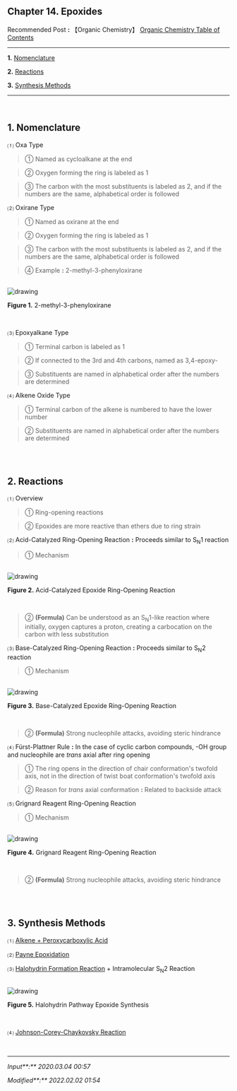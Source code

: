 ## **Chapter 14. Epoxides**

Recommended Post **:** 【Organic Chemistry】 [Organic Chemistry Table of Contents](https://jb243.github.io/pages/1483)

---

**1.** [Nomenclature](#1-nomenclature)

**2.** [Reactions](#2-reactions)

**3.** [Synthesis Methods](#3-synthesis-methods)

---

<br>

## **1\. Nomenclature**

⑴ Oxa Type

> ① Named as cycloalkane at the end

> ② Oxygen forming the ring is labeled as 1

> ③ The carbon with the most substituents is labeled as 2, and if the numbers are the same, alphabetical order is followed

⑵ Oxirane Type

> ① Named as oxirane at the end

> ② Oxygen forming the ring is labeled as 1

> ③ The carbon with the most substituents is labeled as 2, and if the numbers are the same, alphabetical order is followed

> ④ Example **:** 2-methyl-3-phenyloxirane

<br>

<img src="https://blog.kakaocdn.net/dn/cLWI6Y/btsmdZGUOk6/KZZxfU1M5o3MIELCphAf10/img.gif" alt="drawing">

 **Figure 1.** 2-methyl-3-phenyloxirane

<br>

⑶ Epoxyalkane Type

> ① Terminal carbon is labeled as 1

> ② If connected to the 3rd and 4th carbons, named as 3,4-epoxy-

> ③ Substituents are named in alphabetical order after the numbers are determined

⑷ Alkene Oxide Type

> ① Terminal carbon of the alkene is numbered to have the lower number

> ② Substituents are named in alphabetical order after the numbers are determined

<br>

<br>

## **2\. Reactions**

⑴ Overview

> ① Ring-opening reactions

> ② Epoxides are more reactive than ethers due to ring strain

⑵ Acid-Catalyzed Ring-Opening Reaction **:** Proceeds similar to S<sub>N</sub>1 reaction

> ① Mechanism

<br>

<img src="https://img1.daumcdn.net/thumb/R1280x0/?scode=mtistory2&fname=https%3A%2F%2Fblog.kakaocdn.net%2Fdn%2F6JuOH%2Fbtq8W6DW893%2FndEuDoYlng6ggceCKh4OK0%2Fimg.png" alt="drawing">

**Figure 2.** Acid-Catalyzed Epoxide Ring-Opening Reaction

<br>

> ② **(Formula)** Can be understood as an S<sub>N</sub>1-like reaction where initially, oxygen captures a proton, creating a carbocation on the carbon with less substitution

⑶ Base-Catalyzed Ring-Opening Reaction **:** Proceeds similar to S<sub>N</sub>2 reaction

> ① Mechanism

<br>

<img src="https://img1.daumcdn.net/thumb/R1280x0/?scode=mtistory2&fname=https%3A%2F%2Fblog.kakaocdn.net%2Fdn%2FXUssn%2Fbtq8RuteOEf%2F2sVKEAQkDROdBhSAnryj9K%2Fimg.png" alt="drawing">

**Figure 3.** Base-Catalyzed Epoxide Ring-Opening Reaction

<br>

> ② **(Formula)** Strong nucleophile attacks, avoiding steric hindrance

⑷ Fürst-Plattner Rule **:** In the case of cyclic carbon compounds, -OH group and nucleophile are _trans_ axial after ring opening

> ① The ring opens in the direction of chair conformation's twofold axis, not in the direction of twist boat conformation's twofold axis

> ② Reason for _trans_ axial conformation **:** Related to backside attack

⑸ Grignard Reagent Ring-Opening Reaction

> ① Mechanism

<br>

<img src="https://img1.daumcdn.net/thumb/R1280x0/?scode=mtistory2&fname=https%3A%2F%2Fblog.kakaocdn.net%2Fdn%2Fl5xle%2Fbtq8T9IaBfC%2F53YYds2k2M5PXwucjASRx1%2Fimg.png" alt="drawing">

**Figure 4.** Grignard Reagent Ring-Opening Reaction

<br>

> ② **(Formula)** Strong nucleophile attacks, avoiding steric hindrance

<br>

<br>

## **3\. Synthesis Methods**

⑴ [Alkene + Peroxycarboxylic Acid](https://jb243.github.io/pages/1363)

⑵ [Payne Epoxidation](https://jb243.github.io/pages/1363)

⑶ [Halohydrin Formation Reaction](https://jb243.github.io/pages/1363) + Intramolecular S<sub>N</sub>2 Reaction

<br>

<img src="https://img1.daumcdn.net/thumb/R1280x0/?scode=mtistory2&fname=https%3A%2F%2Fblog.kakaocdn.net%2Fdn%2FcIjjcT%2Fbtq8TwcO4E7%2F4nDfUJx0pkkdsD1KvJGhK0%2Fimg.png" alt="drawing">

**Figure 5.** Halohydrin Pathway Epoxide Synthesis

<br>

⑷ [Johnson-Corey-Chaykovsky Reaction](https://jb243.github.io/pages/1377)

<br>

---

_Input**:** 2020.03.04 00:57_

_Modified**:** 2022.02.02 01:54_
